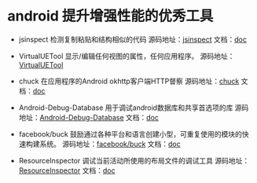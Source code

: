 # android 提升增强性能的优秀工具

* jsinspect 检测复制粘贴和结构相似的代码
源码地址：[jsinspect](https://github.com/danielstjules/jsinspect) 文档：[doc](https://github.com/danielstjules/jsinspect/blob/master/README.md)

* VirtualUETool 显示/编辑任何视图的属性，任何应用程序。
源码地址：[VirtualUETool](https://github.com/zhangke3016/VirtualUETool)

* chuck 在应用程序的Android okhttp客户端HTTP督察
源码地址：[chuck](https://github.com/jgilfelt/chuck) 文档：[doc](https://github.com/jgilfelt/chuck/blob/master/README.md)

* Android-Debug-Database 用于调试android数据库和共享首选项的库
源码地址：[Android-Debug-Database](https://github.com/amitshekhariitbhu/Android-Debug-Database) 文档：[doc](https://github.com/amitshekhariitbhu/Android-Debug-Database/blob/master/README.md)

* facebook/buck 鼓励通过各种平台和语言创建小型，可重复使用的模块的快速构建系统。 
源码地址：[facebook/buck](https://github.com/facebook/buck) 文档：[doc](https://github.com/facebook/buck/blob/master/README.md)

* ResourceInspector 调试当前活动所使用的布局文件的调试工具 
源码地址：[ResourceInspector](https://github.com/nekocode/ResourceInspector) 文档：[doc](https://github.com/nekocode/ResourceInspector/blob/master/README.md)
